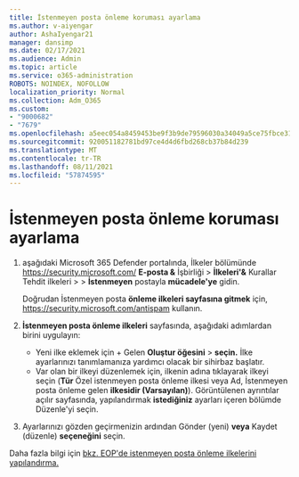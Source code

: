 ```yaml
---
title: İstenmeyen posta önleme koruması ayarlama
ms.author: v-aiyengar
author: AshaIyengar21
manager: dansimp
ms.date: 02/17/2021
ms.audience: Admin
ms.topic: article
ms.service: o365-administration
ROBOTS: NOINDEX, NOFOLLOW
localization_priority: Normal
ms.collection: Adm_O365
ms.custom:
- "9000682"
- "7679"
ms.openlocfilehash: a5eec054a8459453be9f3b9de79596030a34049a5ce75fbce31240d8e413d5b9
ms.sourcegitcommit: 920051182781bd97ce4d4d6fbd268cb37b84d239
ms.translationtype: MT
ms.contentlocale: tr-TR
ms.lasthandoff: 08/11/2021
ms.locfileid: "57874595"
---
```

# <a name="set-up-an-anti-spam-protection"></a>İstenmeyen posta önleme koruması ayarlama

1. aşağıdaki Microsoft 365 Defender portalında, İlkeler bölümünde <https://security.microsoft.com/> **E-posta &** İşbirliği \> **İlkeleri'&** Kurallar Tehdit ilkeleri \>  \> **İstenmeyen** postayla **mücadele'ye** gidin.

   Doğrudan İstenmeyen posta **önleme ilkeleri sayfasına gitmek** için, <https://security.microsoft.com/antispam> kullanın.

2. **İstenmeyen posta önleme ilkeleri** sayfasında, aşağıdaki adımlardan birini uygulayın:
   - Yeni ilke eklemek için + Gelen **Oluştur öğesini** \> **seçin.** İlke ayarlarınızı tanımlamanıza yardımcı olacak bir sihirbaz başlatır.
   - Var olan bir ilkeyi düzenlemek için, ilkenin adına tıklayarak  ilkeyi seçin  (**Tür** Özel istenmeyen posta önleme ilkesi veya Ad, İstenmeyen posta önleme gelen **ilkesidir (Varsayılan)**). Görüntülenen ayrıntılar açılır sayfasında, yapılandırmak **istediğiniz** ayarları içeren bölümde Düzenle'yi seçin.

3. Ayarlarınızı gözden geçirmenizin ardından Gönder (yeni) **veya** Kaydet (düzenle) **seçeneğini** seçin.

Daha fazla bilgi için [bkz. EOP'de istenmeyen posta önleme ilkelerini yapılandırma.](https://docs.microsoft.com/microsoft-365/security/office-365-security/configure-your-spam-filter-policies)
